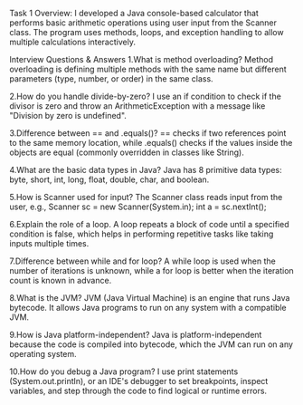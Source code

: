Task 1 Overview:
I developed a Java console-based calculator that performs basic arithmetic operations using user input from the Scanner class. The program uses methods, loops, and exception handling to allow multiple calculations interactively.

Interview Questions & Answers
1.What is method overloading?
Method overloading is defining multiple methods with the same name but different parameters (type, number, or order) in the same class.

2.How do you handle divide-by-zero?
I use an if condition to check if the divisor is zero and throw an ArithmeticException with a message like "Division by zero is undefined".

3.Difference between == and .equals()?
== checks if two references point to the same memory location, while .equals() checks if the values inside the objects are equal (commonly overridden in classes like String).

4.What are the basic data types in Java?
Java has 8 primitive data types: byte, short, int, long, float, double, char, and boolean.

5.How is Scanner used for input?
The Scanner class reads input from the user, e.g., Scanner sc = new Scanner(System.in); int a = sc.nextInt();

6.Explain the role of a loop.
A loop repeats a block of code until a specified condition is false, which helps in performing repetitive tasks like taking inputs multiple times.

7.Difference between while and for loop?
A while loop is used when the number of iterations is unknown, while a for loop is better when the iteration count is known in advance.

8.What is the JVM?
JVM (Java Virtual Machine) is an engine that runs Java bytecode. It allows Java programs to run on any system with a compatible JVM.

9.How is Java platform-independent?
Java is platform-independent because the code is compiled into bytecode, which the JVM can run on any operating system.

10.How do you debug a Java program?
I use print statements (System.out.println), or an IDE's debugger to set breakpoints, inspect variables, and step through the code to find logical or runtime errors.

